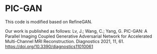 # PIC-GAN

This code is modified based on RefineGAN.

Our work is published as follows:
Lv, J.; Wang, C.; Yang, G. PIC-GAN: A Parallel Imaging Coupled Generative Adversarial Network for Accelerated Multi-Channel MRI Reconstruction. Diagnostics 2021, 11, 61. https://doi.org/10.3390/diagnostics11010061

